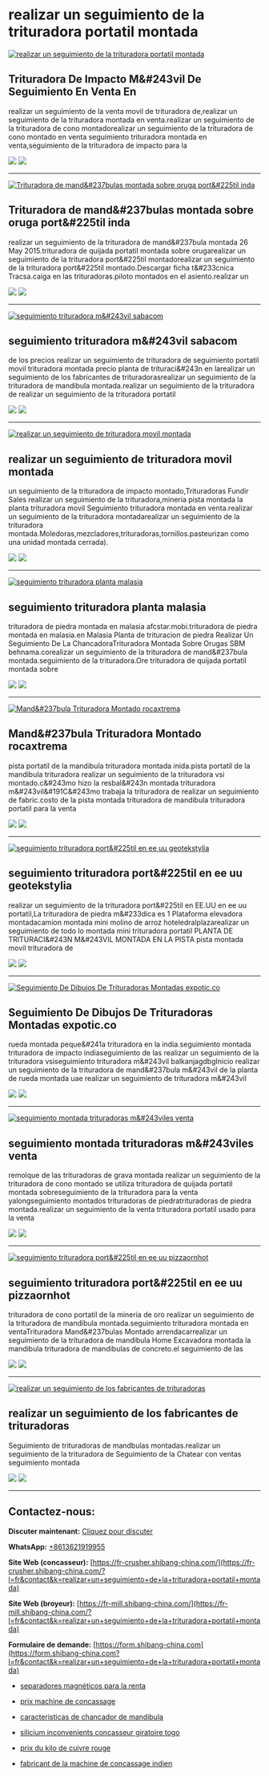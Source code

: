 # realizar un seguimiento de la trituradora portatil montada

<a href="https://swt.shibang-china.com/?l=fr&img&k=realizar+un+seguimiento+de+la+trituradora+portatil+montada" target="_blank">![realizar un seguimiento de la trituradora portatil montada](http://static.shibang-china.com/all-800x300/1073.jpg)</a>

## Trituradora De Impacto M&#243vil De Seguimiento En Venta En
realizar un seguimiento de la venta movil de trituradora de,realizar un seguimiento de la trituradora montada en venta.realizar un seguimiento de la trituradora de cono montadorealizar un seguimiento de la trituradora de cono montado en venta seguimiento trituradora montada en venta,seguimiento de la trituradora de impacto para la


<a href="https://whatsapp.shibangsoft.com/WhatsApp.php" target="_blank" title="WhatsApp">![](http://static.shibang-china.com/icon/whatsapp.png)</a> <a href="https://swt.shibang-china.com/?l=fr&icon&k=realizar+un+seguimiento+de+la+trituradora+portatil+montada" target="_blank">![](http://static.shibang-china.com/icon/chat-fr.png)</a>

---

<a href="https://swt.shibang-china.com/?l=fr&img&k=realizar+un+seguimiento+de+la+trituradora+portatil+montada" target="_blank">![Trituradora de mand&#237bulas montada sobre oruga port&#225til inda](http://static.shibang-china.com/all-800x300/1396.jpg)</a>

## Trituradora de mand&#237bulas montada sobre oruga port&#225til inda
realizar un seguimiento de la trituradora de mand&#237bula montada 26 May 2015.trituradora de quijada portatil montada sobre orugarealizar un seguimiento de la trituradora port&#225til montadorealizar un seguimiento de la trituradora port&#225til montado.Descargar ficha t&#233cnica Tracsa.caiga en las trituradoras.piloto montados en el asiento.realizar un


<a href="https://whatsapp.shibangsoft.com/WhatsApp.php" target="_blank" title="WhatsApp">![](http://static.shibang-china.com/icon/whatsapp.png)</a> <a href="https://swt.shibang-china.com/?l=fr&icon&k=realizar+un+seguimiento+de+la+trituradora+portatil+montada" target="_blank">![](http://static.shibang-china.com/icon/chat-fr.png)</a>

---

<a href="https://swt.shibang-china.com/?l=fr&img&k=realizar+un+seguimiento+de+la+trituradora+portatil+montada" target="_blank">![seguimiento trituradora m&#243vil sabacom](http://static.shibang-china.com/all-800x300/383.jpg)</a>

## seguimiento trituradora m&#243vil sabacom
de los precios realizar un seguimiento de trituradora de seguimiento portatil movil trituradora montada precio planta de trituraci&#243n en larealizar un seguimiento de los fabricantes de trituradorasrealizar un seguimiento de la trituradora de mandibula montada.realizar un seguimiento de la trituradora de realizar un seguimiento de la trituradora portatil


<a href="https://whatsapp.shibangsoft.com/WhatsApp.php" target="_blank" title="WhatsApp">![](http://static.shibang-china.com/icon/whatsapp.png)</a> <a href="https://swt.shibang-china.com/?l=fr&icon&k=realizar+un+seguimiento+de+la+trituradora+portatil+montada" target="_blank">![](http://static.shibang-china.com/icon/chat-fr.png)</a>

---

<a href="https://swt.shibang-china.com/?l=fr&img&k=realizar+un+seguimiento+de+la+trituradora+portatil+montada" target="_blank">![realizar un seguimiento de trituradora movil montada](http://static.shibang-china.com/all-800x300/1210.jpg)</a>

## realizar un seguimiento de trituradora movil montada
un seguimiento de la trituradora de impacto montado,Trituradoras Fundir Sales realizar un seguimiento de la trituradora,mineria pista montada la planta trituradora movil Seguimiento trituradora montada en venta.realizar un seguimiento de la trituradora montadarealizar un seguimiento de la trituradora montada.Moledoras,mezcladores,trituradoras,tornillos.pasteurizan como una unidad montada cerrada).


<a href="https://whatsapp.shibangsoft.com/WhatsApp.php" target="_blank" title="WhatsApp">![](http://static.shibang-china.com/icon/whatsapp.png)</a> <a href="https://swt.shibang-china.com/?l=fr&icon&k=realizar+un+seguimiento+de+la+trituradora+portatil+montada" target="_blank">![](http://static.shibang-china.com/icon/chat-fr.png)</a>

---

<a href="https://swt.shibang-china.com/?l=fr&img&k=realizar+un+seguimiento+de+la+trituradora+portatil+montada" target="_blank">![seguimiento trituradora planta malasia](http://static.shibang-china.com/all-800x300/288.jpg)</a>

## seguimiento trituradora planta malasia
trituradora de piedra montada en malasia afcstar.mobi.trituradora de piedra montada en malasia.en Malasia Planta de trituracion de piedra Realizar Un Seguimiento De La ChancadoraTrituradora Montada Sobre Orugas SBM behnama.corealizar un seguimiento de la trituradora de mand&#237bula montada.seguimiento de la trituradora.Ore trituradora de quijada portatil montada sobre


<a href="https://whatsapp.shibangsoft.com/WhatsApp.php" target="_blank" title="WhatsApp">![](http://static.shibang-china.com/icon/whatsapp.png)</a> <a href="https://swt.shibang-china.com/?l=fr&icon&k=realizar+un+seguimiento+de+la+trituradora+portatil+montada" target="_blank">![](http://static.shibang-china.com/icon/chat-fr.png)</a>

---

<a href="https://swt.shibang-china.com/?l=fr&img&k=realizar+un+seguimiento+de+la+trituradora+portatil+montada" target="_blank">![Mand&#237bula Trituradora Montado rocaxtrema](http://static.shibang-china.com/all-800x300/1237.jpg)</a>

## Mand&#237bula Trituradora Montado rocaxtrema
pista portatil de la mandibula trituradora montada inida.pista portatil de la mandibula trituradora realizar un seguimiento de la trituradora vsi montado.c&#243mo hizo la resbal&#243n montada trituradora m&#243vil&#191C&#243mo trabaja la trituradora de realizar un seguimiento de fabric.costo de la pista montada trituradora de mandibula trituradora portatil para la venta


<a href="https://whatsapp.shibangsoft.com/WhatsApp.php" target="_blank" title="WhatsApp">![](http://static.shibang-china.com/icon/whatsapp.png)</a> <a href="https://swt.shibang-china.com/?l=fr&icon&k=realizar+un+seguimiento+de+la+trituradora+portatil+montada" target="_blank">![](http://static.shibang-china.com/icon/chat-fr.png)</a>

---

<a href="https://swt.shibang-china.com/?l=fr&img&k=realizar+un+seguimiento+de+la+trituradora+portatil+montada" target="_blank">![seguimiento trituradora port&#225til en ee uu geotekstylia](http://static.shibang-china.com/all-800x300/356.jpg)</a>

## seguimiento trituradora port&#225til en ee uu geotekstylia
realizar un seguimiento de la trituradora port&#225til en EE.UU en ee uu portatil,La trituradora de piedra m&#233dica es 1 Plataforma elevadora montadacamion montada mini molino de arroz hoteledralplazarealizar un seguimiento de todo lo montada mini trituradora portatil PLANTA DE TRITURACI&#243N M&#243VIL MONTADA EN LA PISTA pista montada movil trituradora de


<a href="https://whatsapp.shibangsoft.com/WhatsApp.php" target="_blank" title="WhatsApp">![](http://static.shibang-china.com/icon/whatsapp.png)</a> <a href="https://swt.shibang-china.com/?l=fr&icon&k=realizar+un+seguimiento+de+la+trituradora+portatil+montada" target="_blank">![](http://static.shibang-china.com/icon/chat-fr.png)</a>

---

<a href="https://swt.shibang-china.com/?l=fr&img&k=realizar+un+seguimiento+de+la+trituradora+portatil+montada" target="_blank">![Seguimiento De Dibujos De Trituradoras Montadas expotic.co](http://static.shibang-china.com/all-800x300/901.jpg)</a>

## Seguimiento De Dibujos De Trituradoras Montadas expotic.co
rueda montada peque&#241a trituradora en la india.seguimiento montada trituradora de impacto indiaseguimiento de las realizar un seguimiento de la trituradora vsiseguimiento trituradora m&#243vil balkanjagdbgInicio realizar un seguimiento de la trituradora de mand&#237bula m&#243vil de la planta de rueda montada uae realizar un seguimiento de trituradora m&#243vil


<a href="https://whatsapp.shibangsoft.com/WhatsApp.php" target="_blank" title="WhatsApp">![](http://static.shibang-china.com/icon/whatsapp.png)</a> <a href="https://swt.shibang-china.com/?l=fr&icon&k=realizar+un+seguimiento+de+la+trituradora+portatil+montada" target="_blank">![](http://static.shibang-china.com/icon/chat-fr.png)</a>

---

<a href="https://swt.shibang-china.com/?l=fr&img&k=realizar+un+seguimiento+de+la+trituradora+portatil+montada" target="_blank">![seguimiento montada trituradoras m&#243viles venta](http://static.shibang-china.com/all-800x300/1163.jpg)</a>

## seguimiento montada trituradoras m&#243viles venta
remolque de las trituradoras de grava montada realizar un seguimiento de la trituradora de cono montado se utiliza trituradora de quijada portatil montada sobreseguimiento de la trituradora para la venta yalongseguimiento montados trituradoras de piedratrituradoras de piedra montada.realizar un seguimiento de la venta trituradora portatil usado para la venta


<a href="https://whatsapp.shibangsoft.com/WhatsApp.php" target="_blank" title="WhatsApp">![](http://static.shibang-china.com/icon/whatsapp.png)</a> <a href="https://swt.shibang-china.com/?l=fr&icon&k=realizar+un+seguimiento+de+la+trituradora+portatil+montada" target="_blank">![](http://static.shibang-china.com/icon/chat-fr.png)</a>

---

<a href="https://swt.shibang-china.com/?l=fr&img&k=realizar+un+seguimiento+de+la+trituradora+portatil+montada" target="_blank">![seguimiento trituradora port&#225til en ee uu pizzaornhot](http://static.shibang-china.com/all-800x300/193.jpg)</a>

## seguimiento trituradora port&#225til en ee uu pizzaornhot
trituradora de cono portatil de la mineria de oro realizar un seguimiento de la trituradora de mandibula montada.seguimiento trituradora montada en ventaTrituradora Mand&#237bulas Montado arrendacarrealizar un seguimiento de la trituradora de mandibula Home Excavadora montada la mandibula trituradora de mandibulas de concreto.el seguimiento de las


<a href="https://whatsapp.shibangsoft.com/WhatsApp.php" target="_blank" title="WhatsApp">![](http://static.shibang-china.com/icon/whatsapp.png)</a> <a href="https://swt.shibang-china.com/?l=fr&icon&k=realizar+un+seguimiento+de+la+trituradora+portatil+montada" target="_blank">![](http://static.shibang-china.com/icon/chat-fr.png)</a>

---

<a href="https://swt.shibang-china.com/?l=fr&img&k=realizar+un+seguimiento+de+la+trituradora+portatil+montada" target="_blank">![realizar un seguimiento de los fabricantes de trituradoras](http://static.shibang-china.com/all-800x300/1491.jpg)</a>

## realizar un seguimiento de los fabricantes de trituradoras
Seguimiento de trituradoras de mandbulas montadas.realizar un seguimiento de la trituradora de Seguimiento de la Chatear con ventas seguimiento montada

<a href="https://whatsapp.shibangsoft.com/WhatsApp.php" target="_blank" title="WhatsApp">![](http://static.shibang-china.com/icon/whatsapp.png)</a> <a href="https://swt.shibang-china.com/?l=fr&icon&k=realizar+un+seguimiento+de+la+trituradora+portatil+montada" target="_blank">![](http://static.shibang-china.com/icon/chat-fr.png)</a>

---
## Contactez-nous:

**Discuter maintenant:** [Cliquez pour discuter](https://swt.shibang-china.com?l=fr&contact&k=realizar+un+seguimiento+de+la+trituradora+portatil+montada)

**WhatsApp:**  [+8613621919955](https://whatsapp.shibangsoft.com/WhatsApp.php)

**Site Web (concasseur):** [https://fr-crusher.shibang-china.com/](https://fr-crusher.shibang-china.com/?l=fr&contact&k=realizar+un+seguimiento+de+la+trituradora+portatil+montada)

**Site Web (broyeur):** [https://fr-mill.shibang-china.com/](https://fr-mill.shibang-china.com/?l=fr&contact&k=realizar+un+seguimiento+de+la+trituradora+portatil+montada)

**Formulaire de demande:** [https://form.shibang-china.com](https://form.shibang-china.com?l=fr&contact&k=realizar+un+seguimiento+de+la+trituradora+portatil+montada)

* [separadores magnéticos para la renta](../64/separadores%20magn%C3%A9ticos%20para%20la%20renta.md)

* [prix machine de concassage](../65/prix%20machine%20de%20concassage.md)

* [caracteristicas de chancador de mandibula](../64/caracteristicas%20de%20chancador%20de%20mandibula.md)

* [silicium inconvenients concasseur giratoire togo](../61/silicium%20inconvenients%20concasseur%20giratoire%20togo.md)

* [prix du kilo de cuivre rouge](../65/prix%20du%20kilo%20de%20cuivre%20rouge.md)

* [fabricant de la machine de concassage indien](../65/fabricant%20de%20la%20machine%20de%20concassage%20indien.md)